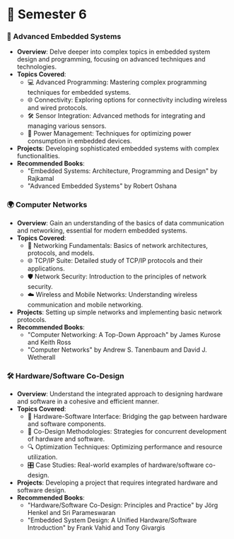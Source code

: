 # 📓 Semester 6 

### 🤖 Advanced Embedded Systems
- **Overview**: Delve deeper into complex topics in embedded system design and programming, focusing on advanced techniques and technologies.
- **Topics Covered**:
  - 💻 Advanced Programming: Mastering complex programming techniques for embedded systems.
  - 🌐 Connectivity: Exploring options for connectivity including wireless and wired protocols.
  - 🛠️ Sensor Integration: Advanced methods for integrating and managing various sensors.
  - 🔌 Power Management: Techniques for optimizing power consumption in embedded devices.
- **Projects**: Developing sophisticated embedded systems with complex functionalities.
- **Recommended Books**:
  - "Embedded Systems: Architecture, Programming and Design" by Rajkamal
  - "Advanced Embedded Systems" by Robert Oshana

### 🌍 Computer Networks
- **Overview**: Gain an understanding of the basics of data communication and networking, essential for modern embedded systems.
- **Topics Covered**:
  - 📡 Networking Fundamentals: Basics of network architectures, protocols, and models.
  - 🌐 TCP/IP Suite: Detailed study of TCP/IP protocols and their applications.
  - 🛡️ Network Security: Introduction to the principles of network security.
  - ☁️ Wireless and Mobile Networks: Understanding wireless communication and mobile networking.
- **Projects**: Setting up simple networks and implementing basic network protocols.
- **Recommended Books**:
  - "Computer Networking: A Top-Down Approach" by James Kurose and Keith Ross
  - "Computer Networks" by Andrew S. Tanenbaum and David J. Wetherall

### 🛠️ Hardware/Software Co-Design
- **Overview**: Understand the integrated approach to designing hardware and software in a cohesive and efficient manner.
- **Topics Covered**:
  - 🧠 Hardware-Software Interface: Bridging the gap between hardware and software components.
  - 📌 Co-Design Methodologies: Strategies for concurrent development of hardware and software.
  - 🔍 Optimization Techniques: Optimizing performance and resource utilization.
  - 🎛️ Case Studies: Real-world examples of hardware/software co-design.
- **Projects**: Developing a project that requires integrated hardware and software design.
- **Recommended Books**:
  - "Hardware/Software Co-Design: Principles and Practice" by Jörg Henkel and Sri Parameswaran
  - "Embedded System Design: A Unified Hardware/Software Introduction" by Frank Vahid and Tony Givargis
